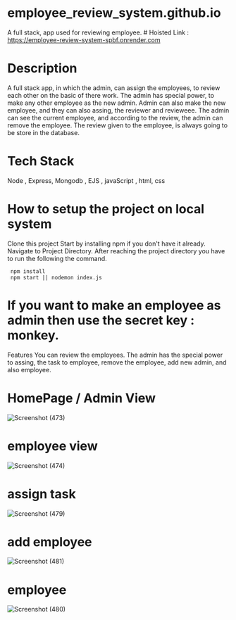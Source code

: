 # employee_review_system.github.io

A full stack, app used for reviewing employee. # Hoisted Link : https://employee-review-system-spbf.onrender.com

# Description
A full stack app, in which the admin, can assign the employees, to review each other on the basic of there work. The admin has special power, to make any other employee as the new admin. Admin can also make the new employee, and they can also assing, the reviewer and revieweee. The admin can see the current employee, and according to the review, the admin can remove the employee. The review given to the employee, is always going to be store in the database.

# Tech Stack
Node , Express, Mongodb , EJS , javaScript , html, css

# How to setup the project on local system
Clone this project
Start by installing npm if you don't have it already.
Navigate to Project Directory.
After reaching the project directory you have to run the following the command.

     npm install 
     npm start || nodemon index.js
     
# If you want to make an employee as admin then use the secret key : monkey.
Features
You can review the employees. The admin has the special power to assing, the task to employee, remove the employee, add new admin, and also employee.


# HomePage / Admin View
![Screenshot (473)](https://user-images.githubusercontent.com/31533479/232676109-8a21de27-377c-4fd1-b2bd-f3729cdaa262.png)


# employee view
![Screenshot (474)](https://user-images.githubusercontent.com/31533479/232676135-1f62e22b-2e71-4496-b96d-160db35a67d0.png)



# assign task
![Screenshot (479)](https://user-images.githubusercontent.com/31533479/232676169-8c4c38ac-feef-4e05-b06d-c16a155f88ff.png)


# add employee
![Screenshot (481)](https://user-images.githubusercontent.com/31533479/232676224-c2dfd97f-45c6-408a-b9f7-fb89bf18308e.png)



# employee
![Screenshot (480)](https://user-images.githubusercontent.com/31533479/232676197-58dbfc66-33ba-44e9-889a-d3159313a416.png)

